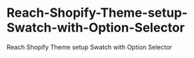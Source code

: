 # Reach-Shopify-Theme-setup-Swatch-with-Option-Selector
Reach Shopify Theme setup Swatch with Option Selector
